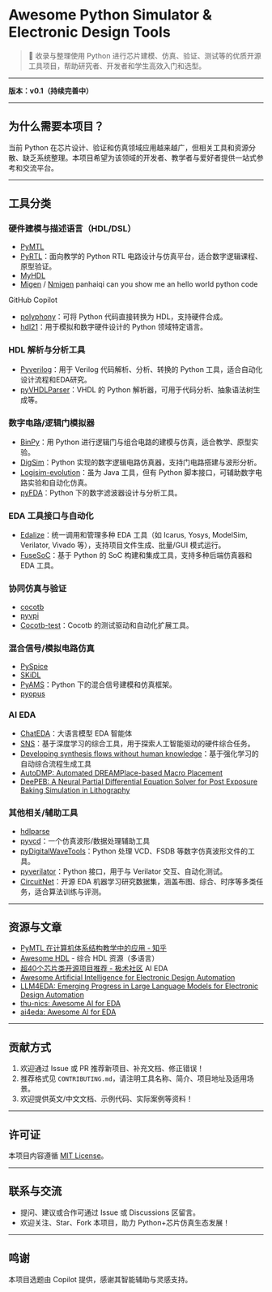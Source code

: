 # Awesome Python Simulator & Electronic Design Tools

> 🚀 收录与整理使用 Python 进行芯片建模、仿真、验证、测试等的优质开源工具项目，帮助研究者、开发者和学生高效入门和选型。

---

**版本：v0.1（持续完善中）**

---

## 为什么需要本项目？

当前 Python 在芯片设计、验证和仿真领域应用越来越广，但相关工具和资源分散、缺乏系统整理。本项目希望为该领域的开发者、教学者与爱好者提供一站式参考和交流平台。

---       

## 工具分类


### 硬件建模与描述语言（HDL/DSL）

- [PyMTL](https://github.com/cornell-brg/pymtl)
- [PyRTL](https://github.com/UCSBarchlab/PyRTL)：面向教学的 Python RTL 电路设计与仿真平台，适合数字逻辑课程、原型验证。
- [MyHDL](https://github.com/myhdl/myhdl)
- [Migen](https://github.com/m-labs/migen) / [Nmigen](https://github.com/nmigen/nmigen)
panhaiqi
can you show me an hello world python code

GitHub Copilot

- [polyphony](https://pypi.org/project/polyphony/)：可将 Python 代码直接转换为 HDL，支持硬件合成。
- [hdl21](https://pypi.org/project/hdl21/)：用于模拟和数字硬件设计的 Python 领域特定语言。


### HDL 解析与分析工具

- [Pyverilog](https://github.com/PyHDI/Pyverilog)：用于 Verilog 代码解析、分析、转换的 Python 工具，适合自动化设计流程和EDA研究。
- [pyVHDLParser](https://pypi.org/project/pyVHDLParser/)：VHDL 的 Python 解析器，可用于代码分析、抽象语法树生成等。

### 数字电路/逻辑门模拟器

- [BinPy](https://github.com/BinPy/BinPy)：用 Python 进行逻辑门与组合电路的建模与仿真，适合教学、原型实验。
- [DigSim](https://pypi.org/project/digsim-logic-simulator/)：Python 实现的数字逻辑电路仿真器，支持门电路搭建与波形分析。
- [Logisim-evolution](https://github.com/reds-heig/logisim-evolution)：虽为 Java 工具，但有 Python 脚本接口，可辅助数字电路实验和自动化仿真。
- [pyFDA](https://pypi.org/project/pyfda/)：Python 下的数字滤波器设计与分析工具。

### EDA 工具接口与自动化

- [Edalize](https://pypi.org/project/edalize/)：统一调用和管理多种 EDA 工具（如 Icarus, Yosys, ModelSim, Verilator, Vivado 等），支持项目文件生成、批量/GUI 模式运行。
- [FuseSoC](https://pypi.org/project/fusesoc/)：基于 Python 的 SoC 构建和集成工具，支持多种后端仿真器和 EDA 工具。

### 协同仿真与验证

- [cocotb](https://github.com/cocotb/cocotb)
- [pyvpi](https://github.com/antiface/pyvpi)
- [Cocotb-test](https://pypi.org/project/cocotb-test/)：Cocotb 的测试驱动和自动化扩展工具。


### 混合信号/模拟电路仿真

- [PySpice](https://pypi.org/project/PySpice/)
- [SKiDL](https://github.com/xesscorp/skidl)
- [PyAMS](https://github.com/d-fathi/PyAMS)：Python 下的混合信号建模和仿真框架。
- [pyopus](https://github.com/xen0n/pyopus)

### AI EDA
- [ChatEDA](https://github.com/wuhy68/ChatEDAv1)：大语言模型 EDA 智能体
- [SNS](https://github.com/Entropy-xcy/sns)：基于深度学习的综合工具，用于探索人工智能驱动的硬件综合任务。
- [Developing synthesis flows without human knowledge](https://github.com/ycunxi/FLowGen-CNNs-DAC18)：基于强化学习的自动综合流程生成工具
- [AutoDMP: Automated DREAMPlace-based Macro Placement](https://github.com/NVlabs/AutoDMP)
- [DeePEB: A Neural Partial Differential Equation Solver for Post Exposure Baking Simulation in Lithography](https://github.com/Brilight/DeePEB)



### 其他相关/辅助工具

- [hdlparse](https://github.com/kevinpt/hdlparse)
- [pyvcd](https://github.com/SanDisk-Open-Source/pyvcd)：一个仿真波形/数据处理辅助工具
- [pyDigitalWaveTools](https://pypi.org/project/pyDigitalWaveTools/)：Python 处理 VCD、FSDB 等数字仿真波形文件的工具。
- [pyverilator](https://github.com/csail-csg/pyverilator)：Python 接口，用于与 Verilator 交互、自动化测试。
- [CircuitNet](https://github.com/huanzhang12/CircuitNet)：开源 EDA 机器学习研究数据集，涵盖布图、综合、时序等多类任务，适合算法训练与评测。

---



## 资源与文章

- [PyMTL 在计算机体系结构教学中的应用 - 知乎](https://zhuanlan.zhihu.com/p/286184451)
- [Awesome HDL](https://github.com/drom/awesome-hdl) - 综合 HDL 资源（多语言）
- [超40个芯片类开源项目推荐 - 极术社区](https://aijishu.com/a/1060000000360021)
AI EDA
- [Awesome Artificial Intelligence for Electronic Design Automation](https://github.com/Thinklab-SJTU/awesome-ai4eda)
- [LLM4EDA: Emerging Progress in Large Language Models for Electronic Design Automation](https://github.com/Thinklab-SJTU/Awesome-LLM4EDA)
- [thu-nics: Awesome AI for EDA](https://github.com/thu-nics/awesome_ai4eda)
- [ai4eda: Awesome AI for EDA](https://ai4eda.github.io/)

---

## 贡献方式

1. 欢迎通过 Issue 或 PR 推荐新项目、补充文档、修正错误！
2. 推荐格式见 `CONTRIBUTING.md`，请注明工具名称、简介、项目地址及适用场景。
3. 欢迎提供英文/中文文档、示例代码、实际案例等资料！

---

## 许可证

本项目内容遵循 [MIT License](./LICENSE)。

---

## 联系与交流

- 提问、建议或合作可通过 Issue 或 Discussions 区留言。
- 欢迎关注、Star、Fork 本项目，助力 Python+芯片仿真生态发展！

---

## 鸣谢

本项目选题由 Copilot 提供，感谢其智能辅助与灵感支持。
 